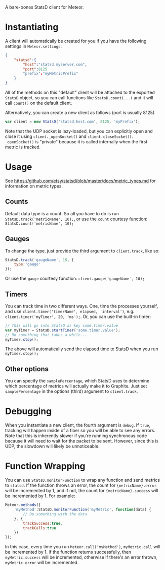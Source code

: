 A bare-bones StatsD client for Meteor.

# Instantiating
A client will automatically be created for you if you have the following settings in `Meteor.settings`:

```json
{
	"statsd":{
		"host":"statsd.myserver.com",
		"port":8125
		"prefix":"myMetricPrefix"
	}
}
```

All of the methods on this "default" client will be attached to the exported `StatsD` object, so you can call functions like `StatsD.count(...)` and it will call `count()` on the default client.

Alternatively, you can create a new client as follows (port is usually 8125):

```javascript
var client = new StatsD('statsd.host.com', 8125, 'myPrefix');
```

Note that the UDP socket is lazy-loaded, but you can explicitly open and close it using `client._openSocket()` and `client.closeSocket()`. `_openSocket()` is "private" because it is called internally when the first metric is tracked.

# Usage
See https://github.com/etsy/statsd/blob/master/docs/metric_types.md for information on metric types.

## Counts
Default data type is a count. So all you have to do is run `StatsD.track('metricName', 10);`, or use the `count` courtesy function: `StatsD.count('metricName', 10);`

## Gauges
To change the type, just provide the third argument to `client.track`, like so:

```javascript
StatsD.track('gaugeName', 15, {
	type:'gauge'
});
```

Or use the `gauge` courtesy function: `client.gauge('gaugeName', 10);`

## Timers
You can track time in two different ways. One, time the processes yourself, and use `client.timer('timerName', elapsed, 'interval')`, e.g. `client.timer('myTimer', 20, 'ms');`. Or, you can use the built-in timer:

```javascript
// This will go into StatsD as key some.timer.value
var myTimer = StatsD.startTimer('some.timer.value');
// Do something that takes a while...
myTimer.stop();
```

The above will automatically send the elapsed time to StatsD when you run `myTimer.stop();`

## Other options
You can specify the `samplePercentage`, which StatsD uses to determine which percentage of metrics will actually make it to Graphite. Just set `samplePercentage` in the options (third) argument to `client.track`.

# Debugging
When you instantiate a new client, the fourth argument is `debug`. If `true`, tracking will happen inside of a fiber so you will be able to see any errors. Note that this is inherently slower if you're running synchronous code because it will need to wait for the packet to be sent. However, since this is UDP, the slowdown will likely be unnoticeable.

# Function Wrapping
You can use `StatsD.monitorFunction` to wrap any function and send metrics to `statsd`. If the function throws an error, the count for `{metricName}.error` will be incremented by 1, and if not, the count for `{metricName}.success` will be incremented by 1. For example:

```javascript
Meteor.methods({
	'myMethod':StatsD.monitorFunction('myMetric', function(data) {
		// Do something with the data
	}, {
		trackSuccess:true,
		trackCalls:true
	})
});
```

In this case, every time you run `Meteor.call('myMethod')`, `myMetric.call` will be incremented by 1. If the function returns successfully, then `myMetric.success` will be incremented, otherwise if there's an error thrown, `myMetric.error` will be incremented.
